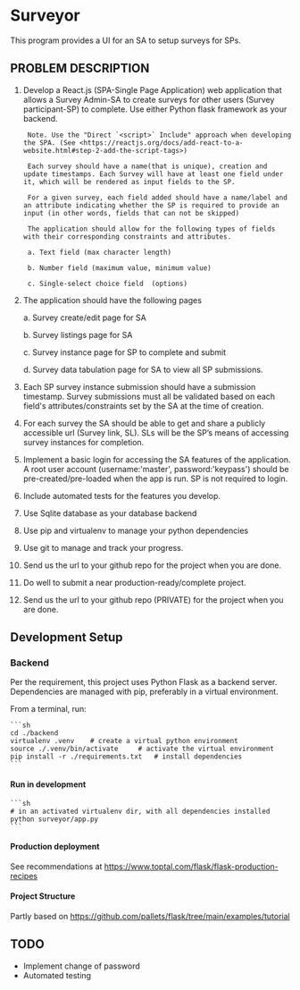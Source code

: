 # Surveyor

This program provides a UI for an SA to setup surveys for SPs.

## PROBLEM DESCRIPTION

1. Develop a React.js (SPA-Single Page Application) web application that allows a Survey Admin-SA to create surveys for other users (Survey participant-SP) to complete.
    Use either Python flask framework as your backend.

        Note. Use the "Direct `<script>` Include" approach when developing the SPA. (See <https://reactjs.org/docs/add-react-to-a-website.html#step-2-add-the-script-tags>)

        Each survey should have a name(that is unique), creation and update timestamps. Each Survey will have at least one field under it, which will be rendered as input fields to the SP.

        For a given survey, each field added should have a name/label and an attribute indicating whether the SP is required to provide an input (in other words, fields that can not be skipped)

        The application should allow for the following types of fields with their corresponding constraints and attributes.

        a. Text field (max character length)

        b. Number field (maximum value, minimum value)

        c. Single-select choice field  (options)

2. The application should have the following pages

    a. Survey create/edit page for SA

    b. Survey listings page for SA

    c. Survey instance page for SP to complete and submit

    d. Survey data tabulation page for SA to view all SP submissions.

3. Each SP survey instance submission should have a submission timestamp. Survey submissions must all be validated based on each field's attributes/constraints set by the SA at the time of creation.

4. For each survey the SA should be able to get and share a publicly accessible url (Survey link, SL). SLs will be the SP’s means of accessing survey instances for completion.

5. Implement a basic login for accessing the SA features of the application. A root user account (username:'master', password:'keypass') should be pre-created/pre-loaded when the app is run. SP is not required to login.

6. Include automated tests for the features you develop.

7. Use Sqlite database as your database backend

8. Use pip and virtualenv to manage your python dependencies

9. Use git to manage and track your progress.

10. Send us the url to your github repo for the project when you are done.

11. Do well to submit a near production-ready/complete project.

12. Send us the url to your github repo (PRIVATE) for the project when you are done.

## Development Setup

### Backend

Per the requirement, this project uses Python Flask as a backend server.
Dependencies are managed with pip, preferably in a virtual environment.

From a terminal, run:

    ```sh
    cd ./backend
    virtualenv .venv    # create a virtual python environment
    source ./.venv/bin/activate     # activate the virtual environment
    pip install -r ./requirements.txt   # install dependencies
    ```

#### Run in development

    ```sh
    # in an activated virtualenv dir, with all dependencies installed
    python surveyor/app.py 
    ```

#### Production deployment

See recommendations at <https://www.toptal.com/flask/flask-production-recipes>

#### Project Structure

Partly based on <https://github.com/pallets/flask/tree/main/examples/tutorial>

## TODO

- Implement change of password
- Automated testing
